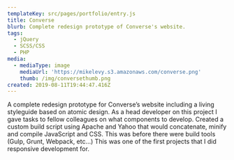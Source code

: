 ```yaml
---
templateKey: src/pages/portfolio/entry.js
title: Converse
blurb: Complete redesign prototype of Converse's website.
tags:
  - jQuery
  - SCSS/CSS
  - PHP
media:
  - mediaType: image
    mediaUrl: 'https://mikelevy.s3.amazonaws.com/converse.png'
    thumb: /img/conversethumb.png
created: 2019-08-11T19:44:47.416Z
---
```

A complete redesign prototype for Converse’s website including a living styleguide based on atomic design. As a head developer on this project I gave tasks to fellow colleagues on what components to develop. Created a custom build script using Apache and Yahoo that would concatenate, minify and compile JavaScript and CSS. This was before there were build tools (Gulp, Grunt, Webpack, etc…) This was one of the first projects that I did responsive development for.
